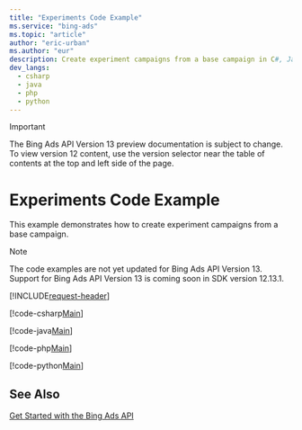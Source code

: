 ```yaml
---
title: "Experiments Code Example"
ms.service: "bing-ads"
ms.topic: "article"
author: "eric-urban"
ms.author: "eur"
description: Create experiment campaigns from a base campaign in C#, Java, PHP, or Python.
dev_langs:
  - csharp
  - java
  - php
  - python
---
```

> [!IMPORTANT]
> The Bing Ads API Version 13 preview documentation is subject to change. To view version 12 content, use the version selector near the table of contents at the top and left side of the page.

# Experiments Code Example
This example demonstrates how to create experiment campaigns from a base campaign.

> [!NOTE]
> The code examples are not yet updated for Bing Ads API Version 13. Support for Bing Ads API Version 13 is coming soon in SDK version 12.13.1.  

[!INCLUDE[request-header](./includes/code-tips.md)]

[!code-csharp[Main](../../../BingAds-dotNet-SDK/examples/BingAdsExamples/BingAdsExamplesLibrary/v12/Experiments.cs)]

[!code-java[Main](../../../BingAds-Java-SDK/examples/BingAdsDesktopApp/src/main/java/com/microsoft/bingads/examples/v12/Experiments.java)]

[!code-php[Main](../../../BingAds-PHP-SDK/samples/V12/Experiments.php)]

[!code-python[Main](../../../BingAds-Python-SDK/examples/v12/experiments.py)]

## See Also
[Get Started with the Bing Ads API](get-started.md)  
